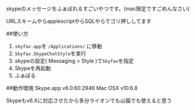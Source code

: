 skypeのメッセージをふぁぼれるすごいやつです。(mac限定ですごめんなさい)

URLスキームやらapplescriptやらSQLやらでゴリ押ししてます

##使い方
1. `skyfav.app`を `/Applications/` に移動
2. `Skyfav.SkypeChatStyle`を実行
3. skypeの設定( Messaging > Style )で`Skyfav`を指定
4. Skypeを再起動
5. ふぁぼる

##動作環境
Skype.app v6.0.60.2946
Mac OSX v10.6.8

Skypeもv6.Xに対応させたから多分ライオンでも山猫でも使えると思う

